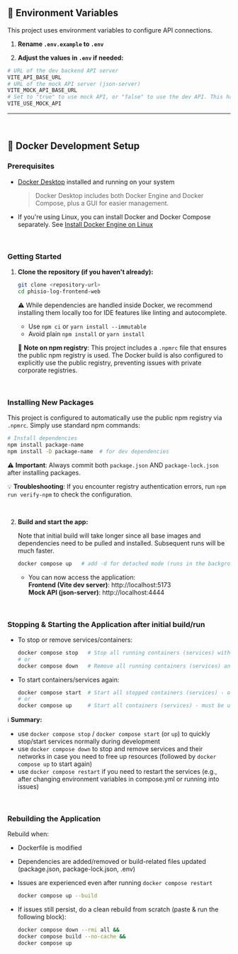 ## 🌱 Environment Variables

This project uses environment variables to configure API connections.

1. **Rename `.env.example` to `.env`**

2. **Adjust the values in `.env` if needed:**

```py
# URL of the dev backend API server
VITE_API_BASE_URL
# URL of the mock API server (json-server)
VITE_MOCK_API_BASE_URL
# Set to "true" to use mock API, or "false" to use the dev API. This has no effect in production builds.
VITE_USE_MOCK_API
```

---

<br>

## 🐳 Docker Development Setup

### Prerequisites

- [Docker Desktop](https://www.docker.com/products/docker-desktop/) installed and running on your system
  > Docker Desktop includes both Docker Engine and Docker Compose, plus a GUI for easier management.
- If you're using Linux, you can install Docker and Docker Compose separately. See [Install Docker Engine on Linux](https://docs.docker.com/engine/install/)

<br>

### Getting Started

1. **Clone the repository (if you haven't already):**

   ```bash
   git clone <repository-url>
   cd phisio-log-frontend-web
   ```

   ⚠️ While dependencies are handled inside Docker, we recommend installing them locally too for IDE features like linting and autocomplete.
   - Use `npm ci` or `yarn install --immutable`
   - Avoid plain `npm install` or `yarn install`

   📝 **Note on npm registry**: This project includes a `.npmrc` file that ensures the public npm registry is used. The Docker build is also configured to explicitly use the public registry, preventing issues with private corporate registries.

<br>

### Installing New Packages

This project is configured to automatically use the public npm registry via `.npmrc`. Simply use standard npm commands:

```bash
# Install dependencies
npm install package-name
npm install -D package-name  # for dev dependencies
```

⚠️ **Important**: Always commit both `package.json` AND `package-lock.json` after installing packages.

💡 **Troubleshooting**: If you encounter registry authentication errors, run `npm run verify-npm` to check the configuration.

<br>

2. **Build and start the app:**

   Note that initial build will take longer since all base images and dependencies need to be pulled and installed. Subsequent runs will be much faster.

   ```bash
   docker compose up   # add -d for detached mode (runs in the background leaving terminal free)
   ```

   - You can now access the application:
     <br>**Frontend (Vite dev server)**: http://localhost:5173
     <br>**Mock API (json-server)**: http://localhost:4444

<br>

### Stopping & Starting the Application after initial build/run

- To stop or remove services/containers:

  ```bash
  docker compose stop   # Stop all running containers (services) without removing them
  # or
  docker compose down   # Remove all running containers (services) and their associated networks
  ```

- To start containers/services again:

  ```bash
  docker compose start  # Start all stopped containers (services) - only if 'docker compose stop' was run
  # or
  docker compose up     # Start all containers (services) - must be used if 'docker compose down' was run
  ```

ℹ️ **Summary:**

- use `docker compose stop` / `docker compose start` (or `up`) to quickly stop/start services normally during development
- use `docker compose down` to stop and remove services and their networks in case you need to free up resources (followed by `docker compose up` to start again)
- use `docker compose restart` if you need to restart the services (e.g., after changing environment variables in compose.yml or running into issues)

<br>

### Rebuilding the Application

Rebuild when:

- Dockerfile is modified
- Dependencies are added/removed or build-related files updated (package.json, package-lock.json, .env)
- Issues are experienced even after running `docker compose restart`

  ```bash
  docker compose up --build
  ```

* If issues still persist, do a clean rebuild from scratch (paste & run the following block):

  ```bash
  docker compose down --rmi all &&
  docker compose build --no-cache &&
  docker compose up
  ```
